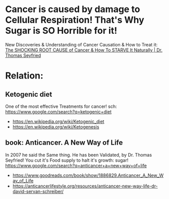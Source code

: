 # Cancer is caused by damage to Cellular Respiration! That's Why Sugar is SO Horrible for it!
New Discoveries & Understanding of Cancer Causation & How to Treat it: [The SHOCKING ROOT CAUSE of Cancer &amp; How To STARVE It Naturally | Dr. Thomas Seyfried](https://youtu.be/lEzPt-sRmAc)

# Relation:
## Ketogenic diet
One of the most effective Treatments for cancer!
sch: https://www.google.com/search?q=ketogenic+diet
- https://en.wikipedia.org/wiki/Ketogenic_diet
- https://en.wikipedia.org/wiki/Ketogenesis

## book: Anticancer. A New Way of Life
In 2007 he said the Same thing. He has been Validated, by Dr. Thomas Seyfried! You cut it's Food supply to halt it's growth: sugar!
https://www.google.com/search?q=anticancer+a+new+way+of+life
- https://www.goodreads.com/book/show/1886829.Anticancer_A_New_Way_of_Life
- https://anticancerlifestyle.org/resources/anticancer-new-way-life-dr-david-servan-schreiber/
